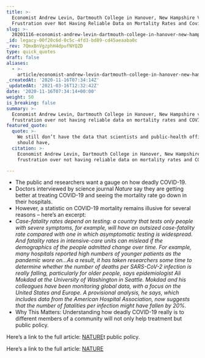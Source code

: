 ```yaml
---
title: >-
  Economist Andrew Levin, Dartmouth College in Hanover, New Hampshire Voicing
  Frustration over Not Having Reliable Data on Mortality Rates and Covid-19.
slug: >-
  20201116-economist-andrew-levin-dartmouth-college-in-hanover-new-hampshire-voicing-frustration-over-not-having-reliable-data-on-mortality-rates-and-covid-19
_id: legacy-00f20c6d-0c5c-4fd3-bd89-cd45aeaaba0c
_rev: 7QmxBnVgzphH4dpufNYQZD
type: quick_quotes
draft: false
aliases:
  - >-
    article/economist-andrew-levin-dartmouth-college-in-hanover-new-hampshire-voicing-frustration-over-not-having-reliable-data-on-mortality-rates-and-covid-19/
_createdAt: '2020-11-16T07:34:14Z'
_updatedAt: '2021-03-16T12:32:42Z'
date: '2020-11-16T07:34:14+00:00'
weight: 50
is_breaking: false
summary: >-
  Economist Andrew Levin, Dartmouth College in Hanover, New Hampshire voicing
  frustration over not having reliable data on mortality rates and COVID-19.
featured_quote:
  quote: >-
    We still don’t have the data that scientists and public-health officials
    should have,
  citation: >-
    Economist Andrew Levin, Dartmouth College in Hanover, New Hampshire voicing
    frustration over not having reliable data on mortality rates and COVID-19.

---
```

* The public and researchers want a gauge on how deadly COVID-19.
* Doctors interviewed by science journal _Nature_ say they are getting better at treating COVID-19 and seeing the mortality rate go down in their hospitals.
* However, a statistic on COVID-19 mortality remains illusive for several reasons – here’s an excerpt:
* _Case-fatality rates depend on testing: a country that tests only people with severe symptoms, for example, will have an outsized case-fatality rate compared with one in which asymptomatic testing is widespread. And fatality rates in intensive-care units can mislead if the demographics of the people admitted change over time. For example, many hospitals reported high numbers of younger patients as the pandemic wore on…As a result, it has taken researchers some time to determine whether the number of deaths per SARS-CoV-2 infection is really falling, particularly for older people, says epidemiologist Ali Mokdad at the University of Washington in Seattle. Mokdad and his colleagues have been monitoring global data, with a focus on the United States and Europe. A provisional analysis, he says, which includes data from the American Hospital Association, now suggests that the number of fatalities per infection might have fallen by 20%._
* Why This Matters: Understanding how deadly COVID-19 really is to different members of a community will not only help treatment but public policy.

Here’s a link to the full article: [NATURE](https://www.nature.com/articles/d41586-020-03132-4)t public policy.

Here’s a link to the full article: [NATURE](https://www.nature.com/articles/d41586-020-03132-4)